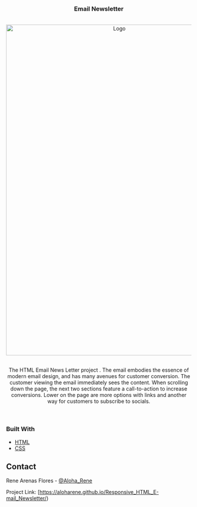 
<div id="top"><h3 align="center">Email Newsletter</h3></div>



<!-- PROJECT LOGO -->
<br />
<div align="center">
  <a href="https://aloharene.github.io/Responsive_HTML_E-mail_Newsletter/">
    <img src="https://renearenasflores.com/images/Responsive_HTML_E-mail_Newsletter.jpg" alt="Logo" width="600" height="900">
  </a>

  
<br />
<br />
  <p align="center">
    The HTML Email News Letter project . The email embodies the essence of modern email design, and has many avenues for customer conversion. The customer viewing the email immediately sees the content. When scrolling down the page, the next two sections feature a call-to-action to increase conversions. Lower on the page are more options with links and another way for customers to subscribe to socials.
    <br />
    <br />
    <br />
    
  </p>



</div>




### Built With

* [HTML](https://developer.mozilla.org/en-US/docs/Learn/Getting_started_with_the_web/HTML_basics)
* [CSS](https://developer.mozilla.org/en-US/docs/Web/CSS)



<!-- CONTACT -->
## Contact

Rene Arenas Flores - [@Aloha_Rene](https://twitter.com/Aloha_Rene)

Project Link: [https://aloharene.github.io/Responsive_HTML_E-mail_Newsletter/)




